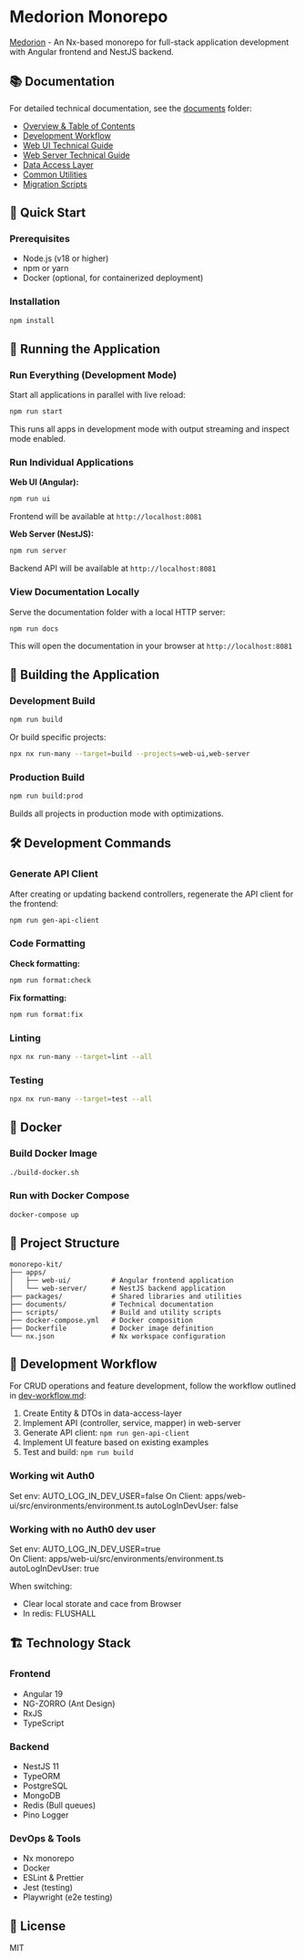 # Medorion Monorepo

[Medorion](https://medorion.com) - An Nx-based monorepo for full-stack application development with Angular frontend and NestJS backend.

## 📚 Documentation

For detailed technical documentation, see the [documents](./documents) folder:

- [Overview & Table of Contents](./documents/index.md)
- [Development Workflow](./documents/dev-workflow.md)
- [Web UI Technical Guide](./documents/web-ui-technical.md)
- [Web Server Technical Guide](./documents/web-server-technical.md)
- [Data Access Layer](./documents/data-access-layer-techical.md)
- [Common Utilities](./documents/common-techical.md)
- [Migration Scripts](./documents/migration-scripts.md)

## 🚀 Quick Start

### Prerequisites

- Node.js (v18 or higher)
- npm or yarn
- Docker (optional, for containerized deployment)

### Installation

```bash
npm install
```

## 🏃 Running the Application

### Run Everything (Development Mode)

Start all applications in parallel with live reload:

```bash
npm run start
```

This runs all apps in development mode with output streaming and inspect mode enabled.

### Run Individual Applications

**Web UI (Angular):**

```bash
npm run ui
```

Frontend will be available at `http://localhost:8081`

**Web Server (NestJS):**

```bash
npm run server
```

Backend API will be available at `http://localhost:8081`

### View Documentation Locally

Serve the documentation folder with a local HTTP server:

```bash
npm run docs
```

This will open the documentation in your browser at `http://localhost:8081`

## 🔨 Building the Application

### Development Build

```bash
npm run build
```

Or build specific projects:

```bash
npx nx run-many --target=build --projects=web-ui,web-server
```

### Production Build

```bash
npm run build:prod
```

Builds all projects in production mode with optimizations.

## 🛠️ Development Commands

### Generate API Client

After creating or updating backend controllers, regenerate the API client for the frontend:

```bash
npm run gen-api-client
```

### Code Formatting

**Check formatting:**

```bash
npm run format:check
```

**Fix formatting:**

```bash
npm run format:fix
```

### Linting

```bash
npx nx run-many --target=lint --all
```

### Testing

```bash
npx nx run-many --target=test --all
```

## 🐳 Docker

### Build Docker Image

```bash
./build-docker.sh
```

### Run with Docker Compose

```bash
docker-compose up
```

## 📁 Project Structure

```
monorepo-kit/
├── apps/
│   ├── web-ui/          # Angular frontend application
│   └── web-server/      # NestJS backend application
├── packages/            # Shared libraries and utilities
├── documents/           # Technical documentation
├── scripts/             # Build and utility scripts
├── docker-compose.yml   # Docker composition
├── Dockerfile           # Docker image definition
└── nx.json              # Nx workspace configuration
```

## 🔄 Development Workflow

For CRUD operations and feature development, follow the workflow outlined in [dev-workflow.md](./documents/dev-workflow.md):

1. Create Entity & DTOs in data-access-layer
2. Implement API (controller, service, mapper) in web-server
3. Generate API client: `npm run gen-api-client`
4. Implement UI feature based on existing examples
5. Test and build: `npm run build`

### Working wit Auth0

Set env:
AUTO_LOG_IN_DEV_USER=false
On Client: apps/web-ui/src/environments/environment.ts
autoLogInDevUser: false

### Working with no Auth0 dev user

Set env:
AUTO_LOG_IN_DEV_USER=true  
On Client: apps/web-ui/src/environments/environment.ts
autoLogInDevUser: true

When switching:

- Clear local storate and cace from Browser
- In redis: FLUSHALL

## 🏗️ Technology Stack

### Frontend

- Angular 19
- NG-ZORRO (Ant Design)
- RxJS
- TypeScript

### Backend

- NestJS 11
- TypeORM
- PostgreSQL
- MongoDB
- Redis (Bull queues)
- Pino Logger

### DevOps & Tools

- Nx monorepo
- Docker
- ESLint & Prettier
- Jest (testing)
- Playwright (e2e testing)

## 📄 License

MIT
